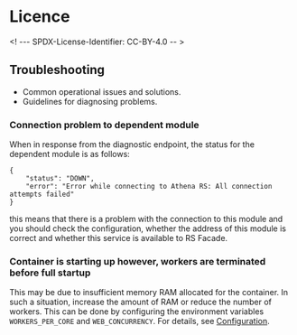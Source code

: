# Licence

<! --- SPDX-License-Identifier: CC-BY-4.0  -- >

## Troubleshooting

- Common operational issues and solutions.
- Guidelines for diagnosing problems.

### Connection problem to dependent module
When in response from the diagnostic endpoint, the status for the dependent module is as follows:
```
{
    "status": "DOWN",
    "error": "Error while connecting to Athena RS: All connection attempts failed"
}
```
this means that there is a problem with the connection to this module and you should check the configuration, whether the address of this module is correct and whether this service is available to RS Facade.

### Container is starting up however, workers are terminated before full startup
This may be due to insufficient memory RAM allocated for the container. In such a situation, increase the amount of RAM or reduce the number of workers. This can be done by configuring the environment variables `WORKERS_PER_CORE` and `WEB_CONCURRENCY`. For details, see [Configuration](CONFIGURATION.md).
